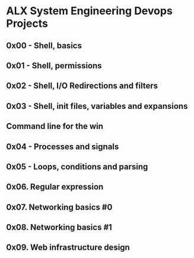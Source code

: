 # ALX System Engineering Devops Projects

## 0x00 - Shell, basics
## 0x01 - Shell, permissions
## 0x02 - Shell, I/O Redirections and filters
## 0x03 - Shell, init files, variables and expansions
## Command line for the win
## 0x04 - Processes and signals
## 0x05 - Loops, conditions and parsing
## 0x06. Regular expression
## 0x07. Networking basics #0
## 0x08. Networking basics #1
## 0x09. Web infrastructure design
